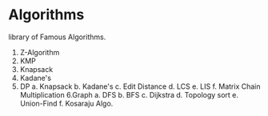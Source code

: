 # Algorithms
library of Famous Algorithms.
1. Z-Algorithm
2. KMP
3. Knapsack
4. Kadane's
5. DP
   a. Knapsack
   b. Kadane's
   c. Edit Distance
   d. LCS
   e. LIS
   f. Matrix Chain Multiplication
6.Graph
  a. DFS
  b. BFS
  c. Dijkstra
  d. Topology sort
  e. Union-Find
  f. Kosaraju Algo.
